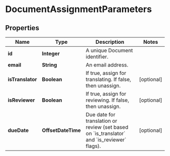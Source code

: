 

# DocumentAssignmentParameters

## Properties

Name | Type | Description | Notes
------------ | ------------- | ------------- | -------------
**id** | **Integer** | A unique Document identifier. | 
**email** | **String** | An email address. | 
**isTranslator** | **Boolean** | If true, assign for translating. If false, then unassign. |  [optional]
**isReviewer** | **Boolean** | If true, assign for reviewing. If false, then unassign. |  [optional]
**dueDate** | **OffsetDateTime** | Due date for translation or review (set based on &#x60;is_translator&#x60; and &#x60;is_reviewer&#x60; flags). |  [optional]



